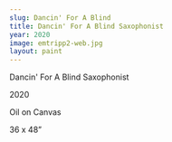 ```yaml
---
slug: Dancin' For A Blind
title: Dancin' For A Blind Saxophonist
year: 2020
image: emtripp2-web.jpg
layout: paint
---
```

Dancin' For A Blind Saxophonist

2020

Oil on Canvas

36 x 48”